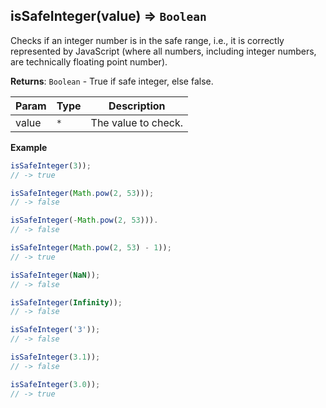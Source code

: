 <a name="isSafeInteger"></a>

## isSafeInteger(value) ⇒ <code>Boolean</code>
Checks if an integer number is in the safe range, i.e., it is correctly represented by JavaScript
(where all numbers, including integer numbers, are technically floating point number).

**Returns**: <code>Boolean</code> - True if safe integer, else false.  

| Param | Type | Description |
| --- | --- | --- |
| value | <code>\*</code> | The value to check. |

**Example**  
```js
isSafeInteger(3));
// -> true

isSafeInteger(Math.pow(2, 53)));
// -> false

isSafeInteger(-Math.pow(2, 53))).
// -> false

isSafeInteger(Math.pow(2, 53) - 1));
// -> true

isSafeInteger(NaN));
// -> false

isSafeInteger(Infinity));
// -> false

isSafeInteger('3'));
// -> false

isSafeInteger(3.1));
// -> false

isSafeInteger(3.0));
// -> true
```

